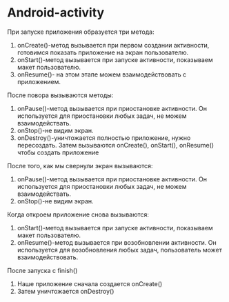 # Android-activity
При запуске приложения образуется три метода: 
1. onCreate()-метод вызывается при первом создании активности, готовимся показать приложение на экран пользователю.
2. onStart()-метод вызывается при запуске активности, показываем макет пользователю.
4. onResume()- на этом этапе можем взаимодействовать с приложением.
   
После повора вызываются методы:
1. onPause()-метод вызывается при приостановке активности. Он используется для приостановки любых задач, не можем взаимодействать.
2. onStop()-не видим экран. 
3. onDestroy()-уничтожается полностью приложение, нужно пересоздать.
Затем вызываются  onCreate(), onStart(), onResume() чтобы создать приложение

После того, как мы свернули экран вызываются:
1. onPause()-метод вызывается при приостановке активности. Он используется для приостановки любых задач, не можем взаимодействать.
2. onStop()-не видим экран.
   
Когда откроем приложение снова вызываются:
1. onStart()-метод вызывается при запуске активности, показываем макет пользователю.
2. onResume()-метод вызывается при возобновлении активности. Он используется для возобновления любых задач, пользователь может взаимодействовать.
   
После запуска с finish()
1. Наше приложение сначала создается onCreate()
2. Затем уничтожается onDestroy()   
